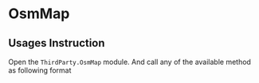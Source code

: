 ﻿# OsmMap

## Usages Instruction
Open the `ThirdParty.OsmMap` module. And call any of the available method as following format

